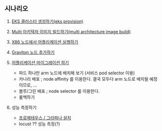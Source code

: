 ## 시나리오 ##

1. [EKS 클러스터 생성하기(eks provision)](https://github.com/gnosia93/eks-grv-mig/blob/main/tutorial/1.infra.md)

2. [Multi 아키텍처 이미지 빌드하기(multi architecture image build)](https://github.com/gnosia93/eks-grv-mig/blob/main/tutorial/2.multi-arch-image.md)

3. [X86 노드에서 어플리케이션 실행하기](https://github.com/gnosia93/eks-grv-mig/blob/main/tutorial/3.x86-app.md)
       
4. [Graviton 노드 추가하기](https://github.com/gnosia93/eks-grv-mig/blob/main/tutorial/4.graviton-nodegroup.md)

5. [어플리케이션 마이그레이션 하기](https://github.com/gnosia93/eks-grv-mig/blob/main/tutorial/5.app-mig.md)
   
    - 파드 하나만 arm 노드에 배치해 보기 (서비스 pod selector 이용)
    - 카나리 배포 ; node affinity 를 이용한다. 결국 모두다 arm 노드로 배치될 예정이므로, ...      
    - 블루/그린 배포 ; node selector 를 이용한다.
    - 롤백하기 

6. 성능 측정하기
    - [프로메테우스 / 그라파나 설치](https://github.com/gnosia93/eks-grv-adp/blob/main/tutorial/7.prometheus.md)
    - locust ?? 성능 측정(?)



